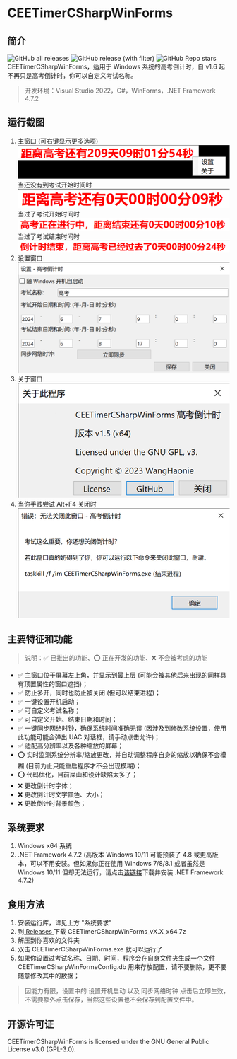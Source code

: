 # CEETimerCSharpWinForms
## 简介
![GitHub all releases](https://img.shields.io/github/downloads/WangHaonie/CEETimerCSharpWinForms/total?logo=github&label=%E4%B8%8B%E8%BD%BD%E9%87%8F&color=%234AA080) ![GitHub release (with filter)](https://img.shields.io/github/v/release/WangHaonie/CEETimerCSharpWinForms?logo=github&label=%E6%9C%80%E6%96%B0%E7%89%88&color=%234AA080) ![GitHub Repo stars](https://img.shields.io/github/stars/WangHaonie/CEETimerCSharpWinForms?logo=github&label=Stars&color=%234AA080)
CEETimerCSharpWinForms，适用于 Windows 系统的高考倒计时，自 v1.6 起不再只是高考倒计时，你可以自定义考试名称。
> 开发环境：Visual Studio 2022，C#，WinForms，.NET Framework 4.7.2
## 运行截图
1. 主窗口 (可右键显示更多选项)<br>![主窗口](./ReadmeImgs/MainForm.png)<br>当还没有到考试开始时间时<br>![](./ReadmeImgs/MainForm_1.png)<br>当过了考试开始时间时<br>![](./ReadmeImgs/MainForm_2.png)<br>当过了考试结束时间时<br>![](./ReadmeImgs/MainForm_3.png)
2. 设置窗口<br>![设置窗口](./ReadmeImgs/FormSettings.png)
3. 关于窗口<br>![关于窗口](./ReadmeImgs/FormAbout.png)
4. 当你手贱尝试 Alt+F4 关闭时<br>![关闭警告](./ReadmeImgs/MsgBoxClose.png)
## 主要特征和功能
> 说明：✅ 已推出的功能、⭕ 正在开发的功能、❌ 不会被考虑的功能

+ ✅ 主窗口位于屏幕左上角，并显示到最上层 (可能会被其他后来出现的同样具有顶置属性的窗口遮挡)；
+ ✅ 防止多开，同时也防止被关闭 (但可以结束进程)；
+ ✅ 一键设置开机启动；
+ ✅ 可自定义考试名称；
+ ✅ 可自定义开始、结束日期和时间；
+ ✅ 一键同步网络时钟，确保系统时间准确无误 (因涉及到修改系统设置，使用此功能可能会弹出 UAC 对话框，请手动点击允许)；
+ ✅ 适配高分辨率以及各种缩放的屏幕；
+ ⭕ 实时监测系统分辨率/缩放更改，并自动调整程序自身的缩放以确保不会模糊 (目前为止只能重启程序才不会出现模糊)；
+ ⭕ 代码优化，目前屎山和设计缺陷太多了；
+ ❌ 更改倒计时字体；
+ ❌ 更改倒计时文字颜色、大小；
+ ❌ 更改倒计时背景颜色；
## 系统要求
1. Windows x64 系统
2. .NET Framework 4.7.2 (高版本 Windows 10/11 可能预装了 4.8 或更高版本，可以不用安装。但如果你正在使用 Windows 7/8/8.1 或者虽然是 Windows 10/11 但却无法运行，请点击[该链接]((https://dotnet.microsoft.com/zh-cn/download/dotnet-framework/thank-you/net472-offline-installer))下载并安装 .NET Framework 4.7.2)
## 食用方法
1. 安装运行库，详见上方 "系统要求"
2. 到[ Releases ](https://github.com/WangHaonie/CEETimerCSharpWinForms/releases/latest)下载 CEETimerCSharpWinForms_vX.X_x64.7z
3. 解压到你喜欢的文件夹
4. 双击 CEETimerCSharpWinForms.exe 就可以运行了
5. 如果你设置过考试名称、日期、时间，程序会在自身文件夹生成一个文件 CEETimerCSharpWinFormsConfig.db 用来存放配置，请不要删除，更不要随意修改其中的数据；
> 因能力有限，设置中的 设置开机启动 以及 同步网络时钟 点击后立即生效，不需要额外点击保存，当然这些设置也不会保存到配置文件中。
## 开源许可证
CEETimerCSharpWinForms is licensed under the GNU General Public License v3.0 (GPL-3.0).